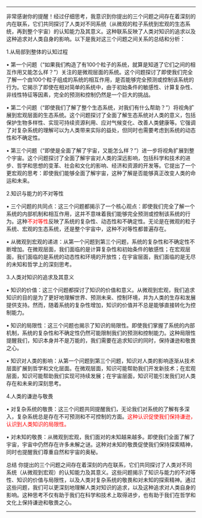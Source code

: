 
---

非常感谢你的提醒！经过仔细思考，我意识到你提出的三个问题之间存在着深刻的内在联系，它们共同探讨了人类对不同系统（从微观的粒子系统到宏观的生态系统，再到整个宇宙）的认知能力及其意义。这种联系反映了人类对知识的追求以及这种追求对人类自身的影响。以下是我对这三个问题之间关系的总结和分析：


1.从局部到整体的认知过程

• 第一个问题（“如果我们构造了有100个粒子的系统，就算是知道了它们之间的相互作用又能怎么样？”）关注的是微观层面的系统。这个问题探讨了即使我们完全了解一个由100个粒子组成的系统的相互作用，是否能够完全预测或控制该系统的行为。它揭示了即使在相对简单的系统中，由于初始条件的敏感性、计算复杂性、非线性特征等因素，完全的预测和控制仍然是一个巨大的挑战。

• 第二个问题（“即使我们了解了整个生态系统，对我们有什么帮助？”）将视角扩展到宏观层面的生态系统。这个问题探讨了全面了解生态系统对人类的意义，包括保护生物多样性、实现可持续资源利用、应对气候变化、改善人类健康等。它强调了对复杂系统的理解可以为人类带来实际的益处，但同时也需要考虑到系统的动态性和不确定性。

• 第三个问题（“即使是全面了解了宇宙，又能怎么样？”）进一步将视角扩展到整个宇宙。这个问题探讨了全面了解宇宙对人类的深远影响，包括科学和技术的进步、哲学和思想的变革、社会和文化的影响、经济和资源的开发等。它提出了一个更宏观的思考：即使我们能够全面了解宇宙，这种了解是否能够真正改变人类的命运和未来。


2.知识与能力的不对等性

• 三个问题的共同点：这三个问题都揭示了一个核心观点：即使我们完全了解一个系统的内部机制和相互作用，这并不意味着我们能够完全预测或控制该系统的行为。这种<span style="color:rgb(255, 0, 0)">不对等性</span>反映了系统的复杂性、动态性和不确定性。无论是在微观的粒子系统、宏观的生态系统，还是整个宇宙中，这种不对等性都普遍存在。

• 从微观到宏观的递进：从第一个问题到第三个问题，系统的复杂性和不确定性不断增加。在微观层面，我们面临的是计算复杂性和初始条件的敏感性；在宏观层面，我们面临的是系统的动态性和环境的开放性；在宇宙层面，我们面临的是无尽的未知和哲学上的深刻思考。


3.人类对知识的追求及其意义

• 知识的价值：这三个问题都探讨了知识的价值和意义。从微观到宏观，我们追求知识的目的是为了更好地理解世界、预测未来、控制环境，并为人类的生存和发展提供支持。然而，随着系统的复杂性增加，知识的价值并不总是能够直接转化为控制能力。

• 知识的局限性：这三个问题也揭示了知识的局限性。即使我们掌握了系统的内部机制，系统的复杂性和不确定性仍然可能限制我们的预测和控制能力。这种局限性提醒我们，知识本身并不是万能的，我们需要在追求知识的同时，保持谦逊和敬畏之心。

• 知识对人类的影响：从第一个问题到第三个问题，知识对人类的影响逐渐从技术层面扩展到哲学和文化层面。在微观层面，知识可能帮助我们开发新技术；在宏观层面，知识可能帮助我们实现可持续发展；在宇宙层面，知识可能引发我们对人类存在和未来的深刻思考。


4.人类的谦逊与敬畏

• 对复杂系统的敬畏：这三个问题共同提醒我们，无论我们对系统的了解有多深入，复杂系统总是存在不可预测和不可控制的方面。<span style="color:rgb(255, 0, 0)">这种认识促使我们保持谦逊，认识到人类知识的局限性。</span>

• 对未知的敬畏：从微观到宏观，我们面对的未知越来越多。即使我们全面了解了宇宙，宇宙中仍然存在许多未解之谜。这种对未知的敬畏促使我们保持探索精神，同时也提醒我们尊重自然和宇宙的奥秘。


总结
你提出的三个问题之间存在着深刻的内在联系，它们共同探讨了人类对不同系统（从微观到宏观）的认知能力及其意义。这些问题揭示了知识与能力的不对等性、知识的价值与局限性，以及人类对复杂系统的敬畏和对未知的探索精神。通过这些问题，我们可以更深刻地理解人类对知识的追求，以及这种追求对人类自身的影响。这种思考不仅有助于我们在科学和技术上取得进步，也有助于我们在哲学和文化上保持谦逊和敬畏之心。

---

